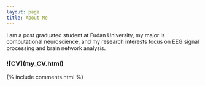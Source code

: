 ```yaml
---
layout: page
title: About Me 
---
```


I am a post graduated student at Fudan University, my major is computational neuroscience, and my research interests focus on EEG signal processing and brain network analysis.
<p>
<h3>  ![CV](my_CV.html)  </h3> 
<p> 


{% include comments.html %}

